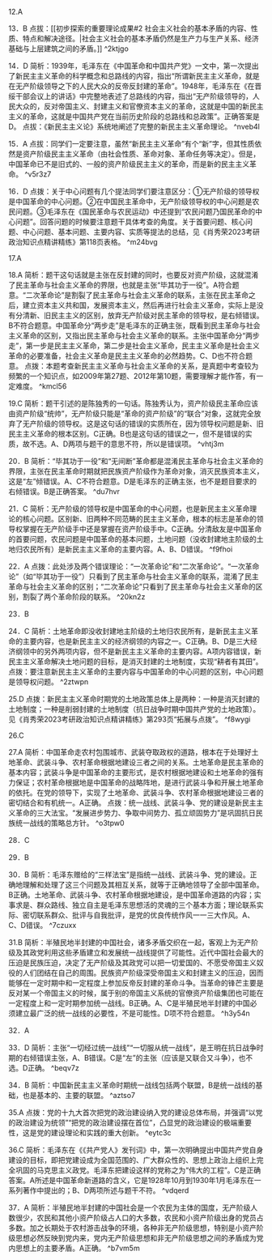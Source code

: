 12.A

13．B
点拔：[[初步探索的重要理论成果#2 社会主义社会的基本矛盾的内容、性质、特点和解决途径。|社会主义社会的基本矛盾仍然是生产力与生产关系、经济基础与上层建筑之间的矛盾。]] ^2ktjgo

14．D
简析：1939年，毛泽东在《中国革命和中国共产党》一文中，第一次提出了新民主主义革命的科学概念和总路线的内容，指出“所谓新民主主义革命，就是在无产阶级领导之下的人民大众的反帝反封建的革命”。1948年，毛泽东在《在晋绥干部会议上的讲话》中完整地表述了总路线的内容，指出“无产阶级领导的，人民大众的，反对帝国主义、封建主义和官僚资本主义的革命，这就是中国的新民主主义的革命，这就是中国共产党在当前历史阶段的总路线和总政策”。正确答案是D。
点拔：《新民主主义论》系统地阐述了完整的新民主主义革命理论。 ^nveb4l

15．A
点拔：同学们一定要注意，虽然“新民主主义革命”有个“新”字，但其性质依然是资产阶级民主主义革命（由社会性质、革命对象、革命任务等决定）。但是，中国革命已不是旧式的、一般的资产阶级民主主义的革命，而是新的民主主义革命。 ^v5r3z7

16．D
点拨：关于中心问题有几个提法同学们要注意区分：①无产阶级的领导权是中国革命的中心问题。②在中国民主革命中，无产阶级领导权的中心问题是农民问题。③毛泽东在《国民革命与农民运动》中还提到“农民问题乃国民革命的中心问题”。回答问题的时候要注意题干具体考查的角度。关于首要问题、核心问题、中心问题、基本问题、主要内容、实质等提法的总结，见《肖秀荣2023考研政治知识点精讲精练》第118页表格。 ^m24bvg

17.A

18.A
简析：题干这句话就是主张在反封建的同时，也要反对资产阶级，这就混淆了民主革命与社会主义革命的界限，也就是主张“毕其功于一役”。A符合题意。“二次革命论”是割裂了民主革命与社会主义革命的联系，主张在民主革命之后，建立资本主义共和国，发展资本主义，然后再进行社会主义革命，实际上是没有分清新、旧民主主义的区别，放弃无产阶级对民主革命的领导权，是右倾错误。B不符合题意。中国革命分“两步走”是毛泽东的正确主张，既看到民主革命与社会主义革命的区别，又指出民主革命与社会主义革命的联系。主张中国革命分“两步走”，第一步是民主主义革命，第二步是社会主义革命，民主主义革命是社会主义革命的必要准备，社会主义革命是民主主义革命的必然趋势。C、D也不符合题意。
点拨：本题考查新民主主义革命与社会主义革命的关系，是真题中考查较为频繁的一个知识点，如2009年第27题、2012年第10题，需要理解才能作答，有一定难度。 ^kmcl56

19.C
简析：题干引述的是陈独秀的一句话。陈独秀认为，资产阶级民主革命应该由资产阶级“统帅”，无产阶级只能是“革命的资产阶级”的“联合”对象，这就完全放弃了无产阶级的领导权。这是这句话的错误的实质所在，因为领导权问题是新、旧民主主义革命的根本区别。C正确。B也是这句话的错误之一，但不是错误的实质，故不选。A、D两项与题干的意思不符，所以是错误项。 ^vhtj3m

20．B
简析：“毕其功于一役”和“无间断”革命都是混淆民主革命与社会主义革命的界限，主张在民主革命时期就把民族资产阶级作为革命对象，消灭民族资本主义，这是“左”倾错误。A、C不符合题意。D是毛泽东的正确主张，也不是题目要求的右倾错误。B是正确答案。 ^du7hvr

21．C
简析：无产阶级的领导权是中国革命的中心问题，也是新民主主义革命理论的核心问题。区别新、旧两种不同范畴的民主主义革命，根本的标志是革命的领导权掌握在无产阶级手中还是掌握在资产阶级手中。C正确。分清敌友是中国革命的首要问题，农民问题是中国革命的基本问题，土地问题（没收封建地主阶级的土地归农民所有）是新民主主义革命的主要内容。A、B、D错误。 ^f9fhoi

22．A
点拨：此处涉及两个错误理论：“一次革命论”和“二次革命论”。“一次革命论”（如“毕其功于一役”）只看到了民主革命与社会主义革命的联系，混淆了民主革命与社会主义革命的区别；“二次革命论”只看到了民主革命与社会主义革命的区别，割裂了两个革命阶段的联系。 ^20kn2z

23．B

24．C
简析：土地革命即没收封建地主阶级的土地归农民所有，是新民主主义革命的主要内容，也是新民主主义的经济纲领的内容之一。C正确。B、D是三大经济纲领中的另外两项内容，但不是新民主主义革命的主要内容。A项内容错误，新民主主义革命解决土地问题的目标，是消灭封建的土地制度，实现“耕者有其田”。
点拨：要注意新民主主义革命的主要内容与中国革命的中心问题的区别，中心问题是领导权问题。 ^2ztwpn

25.D
点拨：新民主主义革命时期党的土地政策总体上是两种：一种是消灭封建的土地制度；一种是削弱封建的土地制度（抗日战争时期中国共产党的土地政策）。见《肖秀荣2023考研政治知识点精讲精练》第293页“拓展与点拨”。 ^f8wygi

26.C 

27.A
简析：中国革命走农村包围城市、武装夺取政权的道路，根本在于处理好土地革命、武装斗争、农村革命根据地建设三者之间的关系。土地革命是民主革命的基本内容；武装斗争是中国革命的主要形式，是农村根据地建设和土地革命的强有力保证；农村革命根据地是中国革命的战略阵地，是进行武装斗争和开展土地革命的依托。在党的领导下，实现了土地革命、武装斗争、农村革命根据地建设三者的密切结合和有机统一。A正确。
点拨：统一战线、武装斗争、党的建设是新民主主义革命的三大法宝。“发展进步势力、争取中间势力、孤立顽固势力”是巩固抗日民族统一战线的策略总方针。 ^o3tpw0

28．C

29．B

30．B
简析：毛泽东赠给的“三样法宝”是指统一战线、武装斗争、党的建设。正确地理解和处理了这三个问题及其相互关系，就等于正确地领导了全部中国革命。B正确。土地革命、武装斗争、农村革命根据地建设，是中国革命道路的内容；实事求是、群众路线、独立自主是毛泽东思想活的灵魂的三个基本方面；理论联系实际、密切联系群众、批评与自我批评，是党的优良传统作风一一三大作风。A、C、D错误。 ^7czuxx

31.B
简析：半殖民地半封建的中国社会，诸多矛盾交织在一起，客观上为无产阶级及其政党利用这些矛盾建立和发展统一战线提供了可能性。近代中国社会最大的压迫是民族压迫，决定了无产阶级及其政党可以把一切爱国的、不愿受帝国主义奴役的人们团结在自己的周围。民族资产阶级深受帝国主义和封建主义的压迫，因而能够在一定时期中和一定程度上参加反帝反封建的革命斗争。当革命的锋芒主要是反对某一个帝国主义的时候，属于别的帝国主义系统的官僚资产阶级集团也可能在一定程度上和一定时期参加统一战线。B正确。A、C是半殖民地半封建的中国必须建立最广泛的统一战线的必要性，不是可能性。D项不符合题意。 ^h3y54n

32．A

33．D
简析：主张“一切经过统一战线”“一切服从统一战线”，是王明在抗日战争时期的右倾错误主张，A、B错误。C是“左”的主张（应该是又联合又斗争），也不选。D正确。 ^beqv7z

34．B
简析：中国新民主主义革命时期统一战线包括两个联盟，B是统一战线的基础，也是基本的、主要的联盟。 ^aztso7

35.A 
点拨：党的十九大首次把党的政治建设纳入党的建设总体布局，并强调“以党的政治建设为统领”“把党的政治建设摆在首位”，凸显党的政治建设的极端重要性，这是党的建设理论和实践的重大创新。 ^eytc3c

36.C
简析：毛泽东在《《共产党人》发刊词》中，第一次明确提出中国共产党自身建设的目标，即把党建设成为全国范围的、广大群众性的、思想上政治上组织上完全巩固的马克思主义政党。毛泽东把建设这样的党称之为“伟大的工程”。C是正确答案。A所述是中国革命新道路的含义，它是1928年10月到1930年1月毛泽东在一系列著作中提出的；B、D两项所述与题干不符。 ^vdqerd

37．A
简析：半殖民地半封建的中国社会是一个农民为主体的国度，无产阶级人数很少，农民和其他小资产阶级占人口的大多数，农民和小资产阶级出身的党员占多数。加之长期处于农村游击战争的环境，各种非无产阶级思想，特别是小资产阶级思想必然反映到党内来，党内无产阶级思想和非无产阶级思想之间的矛盾成为党内思想上的主要矛盾。A正确。 ^b7vm5m